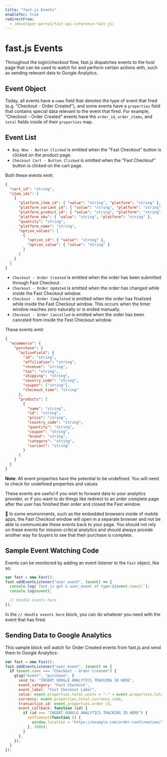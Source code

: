 ```yaml
---
title: "fast.js Events"
enableToc: true
redirectFrom:
  - /developer-portal/fast-api-reference-fast-js/
---
```


# fast.js Events

Throughout the login/checkout flow, fast.js dispatches events to the host page that can be used to watch for and perform certain actions with, such as sending relevant data to Google Analytics.

## Event Object

Today, all events have a `name` field that denotes the type of event that fired (e.g. “Checkout - Order Created”), and some events have a `properties` field that contains special data relevant to the event that fired. For example, “Checkout - Order Created” events have the `order_id`, `order_items`, and `total` fields inside of their `properties` map.

## Event List

- `Buy Now - Button Clicked` is emitted when the "Fast Checkout" button is clicked on the product page.
- `Checkout Cart - Button Clicked` is emitted when the "Fast Checkout" button is clicked on the cart page.

Both these events emit:

```json
{
  "cart_id": "string",
  "item_ids": [
    {
      "platform_item_id": { "value": "string", "platform": "string" },
      "platform_variant_id": { "value": "string", "platform": "string" },
      "platform_product_id": { "value": "string", "platform": "string" },
      "platform_sku": { "value": "string", "platform": "string" },
      "quantity": "string",
      "platform_name": "string",
      "option_values": [
        {
          "option_id": { "value": "string" },
          "option_value": { "value": "string" }
        }
      ]
    }
  ]
}
```

- `Checkout - Order Created` is emitted when the order has been submitted through Fast Checkout.
- `Checkout - Order Updated` is emitted when the order has changed while inside the Fast Checkout window.
- `Checkout - Order Completed` is emitted when the order has finalized while inside the Fast Checkout window. This occurs when the timer window reaches zero naturally or is ended manually.
- `Checkout - Order Cancelled` is emitted when the order has been canceled from inside the Fast Checkout window.

These events emit:

```json
{
  "ecommerce": {
    "purchase": {
      "actionField": {
        "id": "string",
        "affiliation": "string",
        "revenue": "string",
        "tax": "string",
        "shipping": "string",
        "country_code": "string",
        "coupon": ["string"],
        "checkout_time": "string"
      },
      "products": [
        {
          "name": "string",
          "id": "string",
          "price": "string",
          "country_code": "string",
          "quantity": "string",
          "coupon": "string",
          "brand": "string",
          "category": "string",
          "variant": "string"
        }
      ]
    }
  }
}
```

**Note**: All event properties have the potential to be undefined. You will need to check for undefined properties and values

These events are useful if you wish to forward data to your analytics provider, or if you want to do things like redirect to an order complete page after the user has finished their order and closed the Fast window.

🚨 In some environments, such as the embedded browsers inside of mobile apps, the Fast Checkout window will open in a separate browser and not be able to communicate these events back to your page. You should not rely on these events for mission-critical analytics and should always provide another way for buyers to see that their purchase is complete.

## Sample Event Watching Code

Events can be monitored by adding an event listener to the `Fast` object, like so:

```jsx
var fast = new Fast();
fast.addEventListener("user_event", (event) => {
  console.log(`fast.js got a user_event of type:${event.name}!`);
  console.log(event);

  // Handle events here
});
```

In the `// Handle events here` block, you can do whatever you need with the event that has fired.

## Sending Data to Google Analytics

This sample block will watch for Order Created events from fast.js and send them to Google Analytics:

```jsx
var fast = new Fast();
fast.addEventListener("user_event", (event) => {
  if (event.name === "Checkout - Order Created") {
    gtag("event", "purchase", {
      send_to: "INSERT GOOGLE ANALYTICS TRACKING ID HERE",
      event_category: "Fast Checkout",
      event_label: "Fast Checkout Label",
      value: event.properties.total.units + "." + event.properties.total.nanos,
      currency: event.properties.total.currency_code,
      transaction_id: event.properties.order_id,
      event_callback: function (id) {
        if (id === "INSERT GOOGLE ANALYTICS TRACKING ID HERE") {
          setTimeout(function () {
            window.location = "https://example.com/order-confirmation/";
          }, 1000);
        }
      },
    });
  }
});
```
